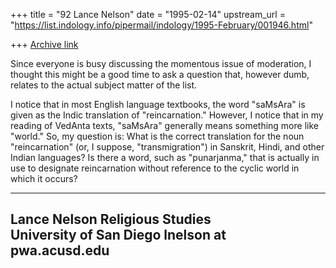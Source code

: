 +++
title = "92 Lance Nelson"
date = "1995-02-14"
upstream_url = "https://list.indology.info/pipermail/indology/1995-February/001946.html"

+++
[Archive link](https://list.indology.info/pipermail/indology/1995-February/001946.html)

Since everyone is busy discussing the momentous issue of moderation, I 
thought this might be a good time to ask a question that, however dumb, 
relates to the actual subject matter of the list.

I notice that in most English language textbooks, the word "saMsAra" is 
given as the Indic translation of "reincarnation."  However, I notice 
that in my reading of VedAnta texts, "saMsAra" generally means something 
more like "world."  So, my question is: What is the correct translation 
for the noun "reincarnation" (or, I suppose, "transmigration") in 
Sanskrit, Hindi, and other Indian languages?  Is there a word, such as 
"punarjanma," that is actually in use to designate reincarnation without 
reference to the cyclic world in which it occurs?

---------------------------
Lance Nelson
Religious Studies    
University of San Diego
lnelson at pwa.acusd.edu
---------------------------








